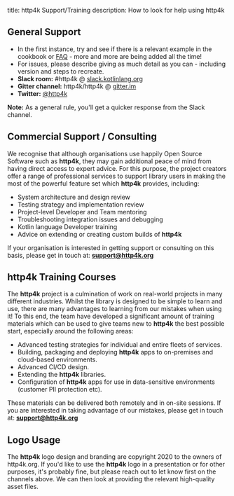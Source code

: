 title: http4k Support/Training
description: How to look for help using http4k

## General Support
- In the first instance, try and see if there is a relevant example in the cookbook or [FAQ](/faq) - more and more are being added all the time!
- For issues, please describe giving as much detail as you can - including version and steps to recreate.
- **Slack room:** #http4k @ <a href="http://slack.kotlinlang.org/">slack.kotlinlang.org</a>
- **Gitter channel:** http4k/http4k @ <a href="https://gitter.im/http4k/http4k">gitter.im</a> 
- **Twitter:** <a href="https://twitter.com/http4k">@http4k</a>

**Note:** As a general rule, you'll get a quicker response from the Slack channel.

## Commercial Support / Consulting
We recognise that although organisations use happily Open Source Software such as **http4k**, they may gain additional peace of mind from having direct access to expert advice. For this purpose, the project creators offer a range of professional services to support library users in making the most of the powerful feature set which **http4k** provides, including:

- System architecture and design review
- Testing strategy and implementation review
- Project-level Developer and Team mentoring
- Troubleshooting integration issues and debugging
- Kotlin language Developer training
- Advice on extending or creating custom builds of **http4k**

If your organisation is interested in getting support or consulting on this basis, please get in touch at: **[support@http4k.org](mailto:support@http4k.org)**

## http4k Training Courses
The **http4k** project is a culmination of work on real-world projects in many different industries. Whilst the library is designed to be simple to learn and use, there are many advantages to learning from our mistakes when using it! To this end, the  team have developed a significant amount of training materials which can be used to give teams new to **http4k** the best possible start, especially around the following areas:

- Advanced testing strategies for individual and entire fleets of services.
- Building, packaging and deploying **http4k** apps to on-premises and cloud-based environments.
- Advanced CI/CD design.
- Extending the **http4k** libraries.
- Configuration of **http4k** apps for use in data-sensitive environments (customer PII protection etc).

These materials can be delivered both remotely and in on-site sessions. If you are interested in taking advantage of our mistakes, please get in touch at: **[support@http4k.org](mailto:support@http4k.org)**


## Logo Usage
The **http4k** logo design and branding are copyright 2020 to the owners of http4k.org. If you'd like to use the **http4k** logo in a presentation or for other purposes, it's probably fine, but please reach out to let know first on the channels above. We can then look at providing the relevant high-quality asset files.

